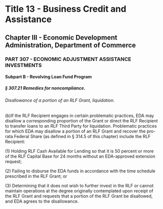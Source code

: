 
# Title 13 - Business Credit and Assistance
## Chapter III - Economic Development Administration, Department of Commerce
### PART 307 - ECONOMIC ADJUSTMENT ASSISTANCE INVESTMENTS
#### Subpart B - Revolving Loan Fund Program
##### § 307.21 Remedies for noncompliance.
###### Disallowance of a portion of an RLF Grant, liquidation.

(b)If the RLF Recipient engages in certain problematic practices, EDA may disallow a corresponding proportion of the Grant or direct the RLF Recipient to transfer loans to an RLF Third Party for liquidation. Problematic practices for which EDA may disallow a portion of an RLF Grant and recover the pro-rata Federal Share (as defined in § 314.5 of this chapter) include the RLF Recipient:

(1) Holding RLF Cash Available for Lending so that it is 50 percent or more of the RLF Capital Base for 24 months without an EDA-approved extension request;

(2) Failing to disburse the EDA funds in accordance with the time schedule prescribed in the RLF Grant; or

(3) Determining that it does not wish to further invest in the RLF or cannot maintain operations at the degree originally contemplated upon receipt of the RLF Grant and requests that a portion of the RLF Grant be disallowed, and EDA agrees to the disallowance.
